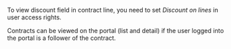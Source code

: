 To view discount field in contract line, you need to set *Discount on
lines* in user access rights.

Contracts can be viewed on the portal (list and detail) if the user
logged into the portal is a follower of the contract.
